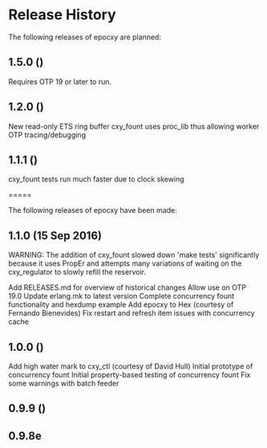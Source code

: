 Release History
===============

The following releases of epocxy are planned:

1.5.0 ()
--------

Requires OTP 19 or later to run.

1.2.0 ()
--------

New read-only ETS ring buffer
cxy_fount uses proc_lib thus allowing worker OTP tracing/debugging

1.1.1 ()
--------
cxy_fount tests run much faster due to clock skewing

=====

The following releases of epocxy have been made:


1.1.0 (15 Sep 2016)
-------------------

WARNING: The addition of cxy_fount slowed down 'make tests'
significantly because it uses PropEr and attempts many variations
of waiting on the cxy_regulator to slowly refill the reservoir.

Add RELEASES.md for overview of historical changes
Allow use on OTP 19.0
Update erlang.mk to latest version
Complete concurrency fount functionality and hexdump example
Add epocxy to Hex (courtesy of Fernando Bienevides)
Fix restart and refresh item issues with concurrency cache

1.0.0 ()
--------

Add high water mark to cxy_ctl (courtesy of David Hull)
Initial prototype of concurrency fount
Initial property-based testing of concurrency fount
Fix some warnings with batch feeder

0.9.9 ()
--------

0.9.8e
------
